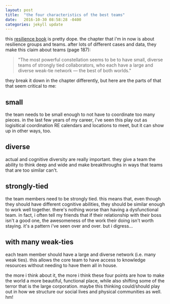 ```yaml
---
layout: post
title:  "the four characteristics of the best teams"
date:   2016-10-30 08:58:28 -0400
categories: jekyll update
---
```

this [resilience book](http://www.resiliencethebook.com) is pretty dope. the chapter that i'm in now is about resilience groups and teams. after lots of different cases and data, they make this claim about teams (page 187):

> "The most powerful constellation seems to be to have small, diverse teams of strongly tied collaborators, who each have a large and diverse weak-tie network — the best of both worlds."

they break it down in the chapter differently, but here are the parts of that that seem critical to me:

## small

the team needs to be small enough to not have to coordinate too many pieces. in the last few years of my career, i've seen this play out as logisitical coordination RE calendars and locations to meet, but it can show up in other ways, too.

## diverse

actual and cognitive diversity are really important. they give a team the ability to think deep and wide and make breakthroughs in ways that teams that are too similar can't.

## strongly-tied

the team members need to be strongly tied. this means that, even though they should have different cognitive abilities, they should be similar enough to work well together. there's nothing worse than having a dysfunctional team. in fact, i often tell my friends that if their relationship with their boss isn't a good one, the awesomeness of the work their doing isn't worth staying. it's a pattern i've seen over and over. but i digress...

## with many weak-ties

each team member should have a large and diverse network (i.e. many weak ties). this allows the core team to have access to knowledge resources without needing to have them all in house.

the more i think about it, the more i think these four points are how to make the world a more beautiful, functional place, while also shifting some of the terror that is the large corporation. maybe this thinking could/should play out in how we structure our social lives and physical communities as well.
hm!